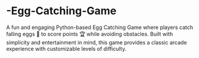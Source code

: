 # -Egg-Catching-Game
A fun and engaging Python-based Egg Catching Game where players catch falling eggs 🥚 to score points 🏆 while avoiding obstacles. Built with simplicity and entertainment in mind, this game provides a classic arcade experience with customizable levels of difficulty.
